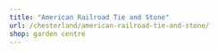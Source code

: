 ```yaml
---
title: "American Railroad Tie and Stone"
url: /chesterland/american-railroad-tie-and-stone/
shop: garden centre
---
```

